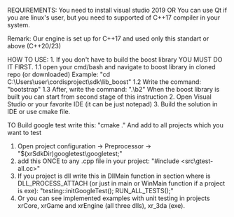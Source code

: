REQUIREMENTS:
You need to install visual studio 2019 
            OR
You can use Qt if you are linux's user, but you need to supported of C++17 compiler in your system.
  
Remark: Our engine is set up for C++17 and used only this standart or above (C++20/23)

HOW TO USE: 
    1. If you don't have to build the boost library YOU MUST DO IT FIRST.
        1.1 open your cmd/bash and navigate to boost library in cloned repo (or downloaded)
            Example: "cd C:\Users\user\cordisproject\sdk\lib_boost"
        1.2 Write the command: "bootstrap"
        1.3 After, write the command: ".\b2" 
    When the boost library is built you can start from second stage of this instruction
    2. Open Visual Studio or your favorite IDE (it can be just notepad)
    3. Build the solution in IDE or use cmake file.
    
        
TO Build google test write this: "cmake ."
And add to all projects which you want to test
1. Open project configuration -> Preprocessor -> "$(xrSdkDir)googletest\googletest\;"
2. add this ONCE to any .cpp file in your project: "#include <src\gtest-all.cc>"
3. If you project is dll write this in DllMain function in section where is DLL_PROCESS_ATTACH (or just in main or WinMain function if a project is exe): "testing::initGoogleTest(); RUN_ALL_TESTS();"
4. Or you can see implemented examples with unit testing in projects xrCore, xrGame and xrEngine (all three dlls), xr_3da (exe).